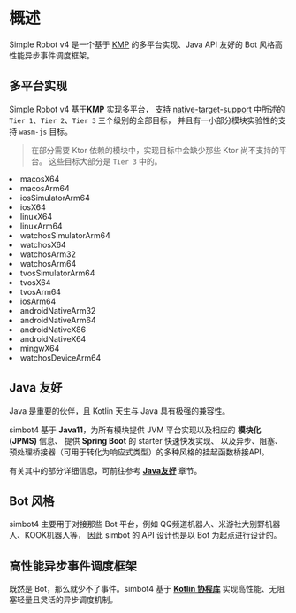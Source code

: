 # 概述

Simple Robot v4 是一个基于 [KMP](https://kotlinlang.org/docs/multiplatform.html)
的多平台实现、Java API 友好的 Bot 风格高性能异步事件调度框架。

## 多平台实现

Simple Robot v4 基于[**KMP**](https://kotlinlang.org/docs/multiplatform.html) 实现多平台，
支持 [native-target-support](https://kotlinlang.org/docs/native-target-support.html)
中所述的 `Tier 1`、`Tier 2`、`Tier 3` 三个级别的全部目标，
并且有一小部分模块实验性的支持 `wasm-js` 目标。

> 在部分需要 Ktor 依赖的模块中，实现目标中会缺少那些 Ktor 尚不支持的平台。
> 这些目标大部分是 `Tier 3` 中的。

<procedure collapsible="true" title="支持目标列表">
<list>
<li>macosX64</li>
<li>macosArm64</li>
<li>iosSimulatorArm64</li>
<li>iosX64</li>

<li>linuxX64</li>
<li>linuxArm64</li>
<li>watchosSimulatorArm64</li>
<li>watchosX64</li>
<li>watchosArm32</li>
<li>watchosArm64</li>
<li>tvosSimulatorArm64</li>
<li>tvosX64</li>
<li>tvosArm64</li>
<li>iosArm64</li>

<li>androidNativeArm32</li>
<li>androidNativeArm64</li>
<li>androidNativeX86</li>
<li>androidNativeX64</li>
<li>mingwX64</li>
<li>watchosDeviceArm64</li>
</list>
</procedure>

## Java 友好

Java 是重要的伙伴，且 Kotlin 天生与 Java 具有极强的兼容性。

simbot4 基于 **Java11**，为所有模块提供 JVM 平台实现以及相应的 **模块化(JPMS)** 信息、
提供 **Spring Boot** 的 starter 快速快发实现、
以及异步、阻塞、预处理桥接器（可用于转化为响应式类型）的多种风格的挂起函数桥接API。

有关其中的部分详细信息，可前往参考 [**Java友好**](java-friendly.md) 章节。

## Bot 风格

simbot4 主要用于对接那些 Bot 平台，例如 QQ频道机器人、米游社大别野机器人、KOOK机器人等，
因此 simbot 的 API 设计也是以 Bot 为起点进行设计的。

## 高性能异步事件调度框架

既然是 Bot，那么就少不了事件。simbot4 基于 [**Kotlin 协程库**](https://kotlinlang.org/docs/coroutines-overview.html)
实现高性能、无阻塞轻量且灵活的异步调度机制。